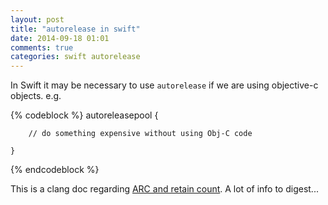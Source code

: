 ```yaml
---
layout: post
title: "autorelease in swift"
date: 2014-09-18 01:01
comments: true
categories: swift autorelease 
---
```


In Swift it may be necessary to use `autorelease` if we are using objective-c objects. e.g.

{% codeblock %}
   autoreleasepool {

        // do something expensive without using Obj-C code

    }

{% endcodeblock %}

This is a clang doc regarding [ARC and retain count](http://clang.llvm.org/docs/AutomaticReferenceCounting.html#retained-return-values). A lot of info to digest...
